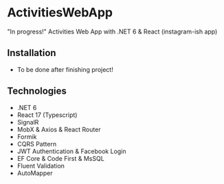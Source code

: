 # ActivitiesWebApp
"In progress!" Activities Web App with .NET 6 &amp; React (instagram-ish app)

## Installation
- To be done after finishing project!

## Technologies
* .NET 6
* React 17 (Typescript)
* SignalR
* MobX & Axios & React Router
* Formik
* CQRS Pattern
* JWT Authentication & Facebook Login
* EF Core & Code First & MsSQL
* Fluent Validation
* AutoMapper
